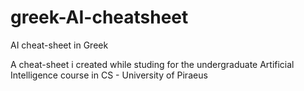 # greek-AI-cheatsheet
AI cheat-sheet in Greek

A cheat-sheet i created while studing for the undergraduate Artificial Intelligence course in CS - University of Piraeus
